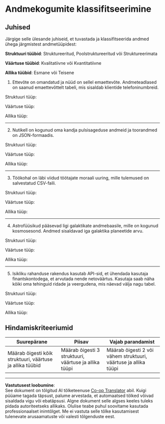 <!--
CO_OP_TRANSLATOR_METADATA:
{
  "original_hash": "2e5cacb967c1e9dfd07809bfc441a0b4",
  "translation_date": "2025-10-11T15:35:44+00:00",
  "source_file": "1-Introduction/03-defining-data/assignment.md",
  "language_code": "et"
}
-->
# Andmekogumite klassifitseerimine

## Juhised

Järgige selle ülesande juhiseid, et tuvastada ja klassifitseerida andmed ühega järgmistest andmetüüpidest:

**Struktuuri tüübid**: Struktureeritud, Poolstruktureeritud või Struktureerimata

**Väärtuse tüübid**: Kvalitatiivne või Kvantitatiivne

**Allika tüübid**: Esmane või Teisene

1. Ettevõte on omandatud ja nüüd on sellel emaettevõte. Andmeteadlased on saanud emaettevõttelt tabeli, mis sisaldab klientide telefoninumbreid.

Struktuuri tüüp:

Väärtuse tüüp:

Allika tüüp:

---

2. Nutikell on kogunud oma kandja pulsisageduse andmeid ja toorandmed on JSON-formaadis.

Struktuuri tüüp:

Väärtuse tüüp:

Allika tüüp:

---

3. Töökohal on läbi viidud töötajate moraali uuring, mille tulemused on salvestatud CSV-faili.

Struktuuri tüüp:

Väärtuse tüüp:

Allika tüüp:

---

4. Astrofüüsikud pääsevad ligi galaktikate andmebaasile, mille on kogunud kosmosesond. Andmed sisaldavad iga galaktika planeetide arvu.

Struktuuri tüüp:

Väärtuse tüüp:

Allika tüüp:

---

5. Isikliku rahanduse rakendus kasutab API-sid, et ühendada kasutaja finantskontodega, et arvutada nende netoväärtus. Kasutaja saab näha kõiki oma tehinguid ridade ja veergudena, mis näevad välja nagu tabel.

Struktuuri tüüp:

Väärtuse tüüp:

Allika tüüp:

## Hindamiskriteeriumid

Suurepärane | Piisav | Vajab parandamist
--- | --- | -- |
Määrab õigesti kõik struktuuri, väärtuse ja allika tüübid | Määrab õigesti 3 struktuuri, väärtuse ja allika tüüpi | Määrab õigesti 2 või vähem struktuuri, väärtuse ja allika tüüpi |

---

**Vastutusest loobumine**:  
See dokument on tõlgitud AI tõlketeenuse [Co-op Translator](https://github.com/Azure/co-op-translator) abil. Kuigi püüame tagada täpsust, palume arvestada, et automaatsed tõlked võivad sisaldada vigu või ebatäpsusi. Algne dokument selle algses keeles tuleks pidada autoriteetseks allikaks. Olulise teabe puhul soovitame kasutada professionaalset inimtõlget. Me ei vastuta selle tõlke kasutamisest tulenevate arusaamatuste või valesti tõlgenduste eest.